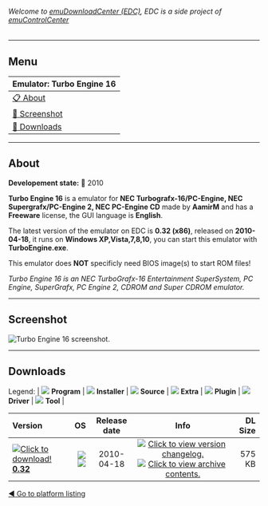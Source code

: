 ###### Welcome to [emuDownloadCenter (EDC)](https://github.com/PhoenixInteractiveNL/emuDownloadCenter/wiki/), EDC is a side project of [emuControlCenter](https://github.com/PhoenixInteractiveNL/emuControlCenter/wiki/)
***
## Menu
| **Emulator: Turbo Engine 16** |
|:---------|
| [:clipboard: About](#about) |
| [:sunrise: Screenshot](#screenshot) |
| [:floppy_disk: Downloads](#downloads) |
***
## About
**Developement state:** :red_circle: 2010

**Turbo Engine 16** is a emulator for **NEC Turbografx-16/PC-Engine, NEC Supergrafx/PC-Engine 2, NEC PC-Engine CD** made by **AamirM** and has a **Freeware** license, the GUI language is **English**.

The latest version of the emulator on EDC is **0.32 (x86)**, released on **2010-04-18**, it runs on **Windows XP,Vista,7,8,10**, you can start this emulator with **TurboEngine.exe**.

This emulator does **NOT** specificly need BIOS image(s) to start ROM files!

_Turbo Engine 16 is an NEC TurboGrafx-16 Entertainment SuperSystem, PC Engine, SuperGrafx, PC Engine 2, CDROM and Super CDROM emulator._
***
## Screenshot
![](https://raw.githubusercontent.com/PhoenixInteractiveNL/emuDownloadCenter/master/hooks/turboengine/emulator_screen_01.jpg "Turbo Engine 16 screenshot.")
***
## Downloads
Legend: | 
![](https://raw.githubusercontent.com/wiki/PhoenixInteractiveNL/emuDownloadCenter/images_misc/icon_program_24.png) **Program** | 
![](https://raw.githubusercontent.com/wiki/PhoenixInteractiveNL/emuDownloadCenter/images_misc/icon_installer_24.png) **Installer** | 
![](https://raw.githubusercontent.com/wiki/PhoenixInteractiveNL/emuDownloadCenter/images_misc/icon_source_code_24.png) **Source** | 
![](https://raw.githubusercontent.com/wiki/PhoenixInteractiveNL/emuDownloadCenter/images_misc/icon_extra_24.png) **Extra** | 
![](https://raw.githubusercontent.com/wiki/PhoenixInteractiveNL/emuDownloadCenter/images_misc/icon_plugin_24.png) **Plugin** | 
![](https://raw.githubusercontent.com/wiki/PhoenixInteractiveNL/emuDownloadCenter/images_misc/icon_driver_24.png) **Driver** | 
![](https://raw.githubusercontent.com/wiki/PhoenixInteractiveNL/emuDownloadCenter/images_misc/icon_tool_24.png) **Tool** | 
 
| Version | OS | Release date | Info | DL Size |
|:--------|---:|:------------:|:----:|--------:|
| [![](https://raw.githubusercontent.com/wiki/PhoenixInteractiveNL/emuDownloadCenter/images_misc/icon_program_24.png "Click to download!")  **0.32**](https://github.com/PhoenixInteractiveNL/edc-repo0005/raw/master/turboengine/0.32.7z) | ![](https://raw.githubusercontent.com/wiki/PhoenixInteractiveNL/emuDownloadCenter/images_misc/logo_windows_24.png) ![](https://raw.githubusercontent.com/wiki/PhoenixInteractiveNL/emuDownloadCenter/images_misc/icon_32-bit_24.png) | 2010-04-18 | [![](https://raw.githubusercontent.com/wiki/PhoenixInteractiveNL/emuDownloadCenter/images_misc/icon_changelog_24.png "Click to view version changelog.")](https://github.com/PhoenixInteractiveNL/edc-repo0005/blob/master/turboengine/0.32_changelog.txt) [![](https://raw.githubusercontent.com/wiki/PhoenixInteractiveNL/emuDownloadCenter/images_misc/icon_contents_24.png "Click to view archive contents.")](https://github.com/PhoenixInteractiveNL/edc-repo0005/blob/master/turboengine/0.32_contents.txt) | 575 KB |

[:arrow_backward: Go to platform listing](https://github.com/PhoenixInteractiveNL/emuDownloadCenter/wiki/EDC-Platform-List)
